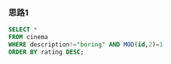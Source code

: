 ### 思路1

```sql
SELECT *
FROM cinema
WHERE description!="boring" AND MOD(id,2)=1
ORDER BY rating DESC;
```
